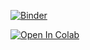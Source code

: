 [![Binder](https://mybinder.org/badge_logo.svg)](https://mybinder.org/v2/gh/keaveney/UCT3rdYearLabATLASOpenData/2020)

[![Open In Colab](https://colab.research.google.com/assets/colab-badge.svg)](https://colab.research.google.com/github/keaveney/UCT3rdYearLabATLASOpenData/blob/2020)
